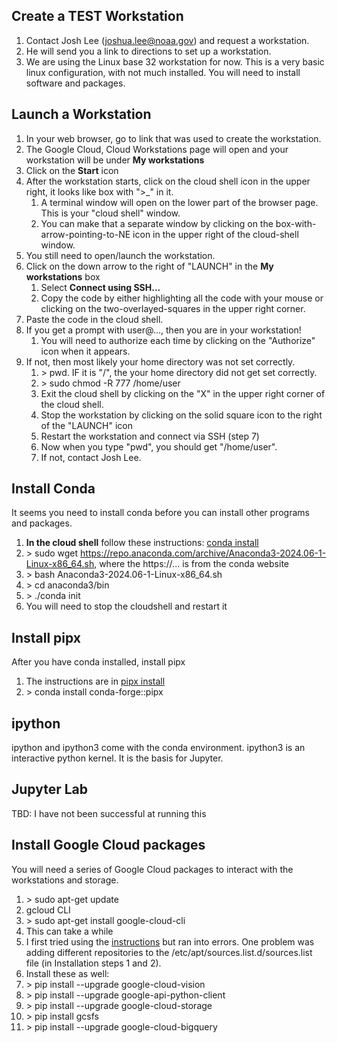 ## Create a TEST Workstation  
1. Contact Josh Lee (joshua.lee@noaa.gov) and request a workstation.
2. He will send you a link to directions to set up a workstation.
3. We are using the Linux base 32 workstation for now. This is a very basic linux configuration, with not much installed. You will need to install software and packages.

## Launch a Workstation
1. In your web browser, go to link that was used to create the workstation.
2. The Google Cloud, Cloud Workstations page will open and your workstation will be under **My workstations**
3. Click on the **Start** icon
4. After the workstation starts, click on the cloud shell icon in the upper right, it looks like box with ">_" in it.
   1. A terminal window will open on the lower part of the browser page. This is your "cloud shell" window.
   2. You can make that a separate window by clicking on the box-with-arrow-pointing-to-NE icon in the upper right of the cloud-shell window.
6. You still need to open/launch the workstation.
7. Click on the down arrow to the right of "LAUNCH" in the **My workstations** box
   1. Select **Connect using SSH...**
   2. Copy the code by either highlighting all the code with your mouse or clicking on the two-overlayed-squares in the upper right corner.
9. Paste the code in the cloud shell.
10. If you get a prompt with user@..., then you are in your workstation!
    1. You will need to authorize each time by clicking on the "Authorize" icon when it appears.
12. If not, then most likely your home directory was not set correctly.
    1. \> pwd. IF it is "/", the your home directory did not get set correctly.
    2. \> sudo chmod -R 777 /home/user
    3. Exit the cloud shell by clicking on the "X" in the upper right corner of the cloud shell.
    4. Stop the workstation by clicking on the solid square icon to the right of the "LAUNCH" icon
    5. Restart the workstation and connect via SSH (step 7)
    6. Now when you type "pwd", you should get "/home/user".
    7. If not, contact Josh Lee.

## Install Conda
It seems you need to install conda before you can install other programs and packages.
1. **In the cloud shell** follow these instructions: [conda install](https://conda.io/projects/conda/en/latest/user-guide/install/linux.html)
2. \> sudo wget https://repo.anaconda.com/archive/Anaconda3-2024.06-1-Linux-x86_64.sh, where the https://... is from the conda website
3. \> bash Anaconda3-2024.06-1-Linux-x86_64.sh
4. \> cd anaconda3/bin
5. \> ./conda init
6. You will need to stop the cloudshell and restart it

## Install pipx
After you have conda installed, install pipx
1. The instructions are in [pipx install]( https://anaconda.org/conda-forge/pipx)
2. \> conda install conda-forge::pipx

## ipython
ipython and ipython3 come with the conda environment. ipython3 is an interactive python kernel. It is the basis for Jupyter.

## Jupyter Lab
TBD: I have not been successful at running this

## Install Google Cloud packages
You will need a series of Google Cloud packages to interact with the workstations and storage.
1. \> sudo apt-get update
2. gcloud CLI
  1. \> sudo apt-get install google-cloud-cli
  2. This can take a while
  3. I first tried using the [instructions](https://cloud.google.com/sdk/docs/install-sdk) but ran into errors. One problem was adding different repositories to the /etc/apt/sources.list.d/sources.list file (in Installation steps 1 and 2).
4. Install these as well:
  1. \> pip install --upgrade google-cloud-vision
  2. \> pip install --upgrade google-api-python-client
  3. \> pip install --upgrade google-cloud-storage
  4. \> pip install gcsfs
  5. \> pip install --upgrade google-cloud-bigquery


